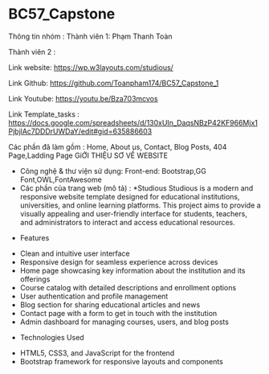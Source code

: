# BC57_Capstone
 
Thông tin nhóm :
Thành viên 1: Phạm Thanh Toàn

Thành viên 2 : 

Link website: https://wp.w3layouts.com/studious/

Link Github: https://github.com/Toanpham174/BC57_Capstone_1

Link Youtube: https://youtu.be/Bza703mcvos

Link Template_tasks : https://docs.google.com/spreadsheets/d/130xUIn_DaqsNBzP42KF966Mjx1PjbjlAc7DDDrUWDaY/edit#gid=635886603

Các phần đã làm gồm : Home, About us, Contact, Blog Posts, 404 Page,Ladding Page
GiỚI THIỆU SƠ VỀ WEBSITE
- Công nghệ & thư viện sử dụng:
Front-end: Bootstrap,GG Font,OWL,FontAwesome
- Các phần của trang web (mô tả) :
*Studious
Studious is a modern and responsive website template designed for educational institutions, universities, and online learning platforms. This project aims to provide a visually appealing and user-friendly interface for students, teachers, and administrators to interact and access educational resources.
* Features
- Clean and intuitive user interface
- Responsive design for seamless experience across devices
- Home page showcasing key information about the institution and its offerings
- Course catalog with detailed descriptions and enrollment options
- User authentication and profile management
- Blog section for sharing educational articles and news
- Contact page with a form to get in touch with the institution
- Admin dashboard for managing courses, users, and blog posts
* Technologies Used
- HTML5, CSS3, and JavaScript for the frontend
- Bootstrap framework for responsive layouts and components

